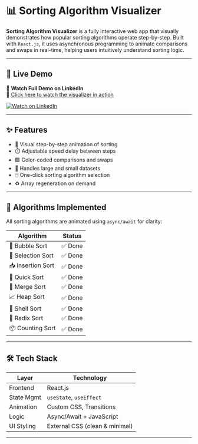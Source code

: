 # 📊 Sorting Algorithm Visualizer

**Sorting Algorithm Visualizer** is a fully interactive web app that visually demonstrates how popular sorting algorithms operate step-by-step. Built with `React.js`, it uses asynchronous programming to animate comparisons and swaps in real-time, helping users intuitively understand sorting logic.

---

## 🚀 Live Demo

🎥 **Watch Full Demo on LinkedIn**  
🔗 [Click here to watch the visualizer in action](https://www.linkedin.com/posts/nikhil-saxena-76901a2a5_fullstackdevelopment-mernstack-react-activity-7305101516518871040-vcVA?utm_source=share&utm_medium=member_desktop&rcm=ACoAAEdVj9oB4CAhnQ-TRyk-j27eD8jqwhJpxJY)

[![Watch on LinkedIn](https://img.shields.io/badge/Watch-Demo%20on%20LinkedIn-blue?logo=linkedin&style=for-the-badge)](https://www.linkedin.com/posts/nikhil-saxena-76901a2a5_fullstackdevelopment-mernstack-react-activity-7305101516518871040-vcVA?utm_source=share&utm_medium=member_desktop&rcm=ACoAAEdVj9oB4CAhnQ-TRyk-j27eD8jqwhJpxJY)

---

## ✨ Features

- 🎯 Visual step-by-step animation of sorting
- ⏱️ Adjustable speed delay between steps
- 🟩 Color-coded comparisons and swaps
- 🧮 Handles large and small datasets
- 🖱️ One-click sorting algorithm selection
- ♻️ Array regeneration on demand

---

## 🧠 Algorithms Implemented

All sorting algorithms are animated using `async/await` for clarity:

| Algorithm        | Status   |
|------------------|----------|
| 🫧 Bubble Sort    | ✅ Done  |
| 🎯 Selection Sort | ✅ Done  |
| 📥 Insertion Sort | ✅ Done  |
| 🔀 Quick Sort     | ✅ Done  |
| 🧬 Merge Sort     | ✅ Done  |
| 📈 Heap Sort      | ✅ Done  |
| 🧼 Shell Sort     | ✅ Done  |
| 🌊 Radix Sort     | ✅ Done  |
| 📦 Counting Sort  | ✅ Done  |

---

## 🛠 Tech Stack

| Layer       | Technology            |
|-------------|------------------------|
| Frontend    | React.js               |
| State Mgmt  | `useState`, `useEffect`|
| Animation   | Custom CSS, Transitions |
| Logic       | Async/Await + JavaScript |
| UI Styling  | External CSS (clean & minimal) |

---
